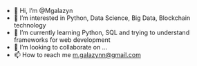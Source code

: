 - 👋 Hi, I’m @Mgalazyn
- 👀 I’m interested in Python, Data Science, Big Data, Blockchain technology 
- 🌱 I’m currently learning Python, SQL and trying to understand frameworks for web development
- 💞️ I’m looking to collaborate on ...
- 📫 How to reach me m.galazynn@gmail.com

<!---
Mgalazyn/Mgalazyn is a ✨ special ✨ repository because its `README.md` (this file) appears on your GitHub profile.
You can click the Preview link to take a look at your changes.
--->
